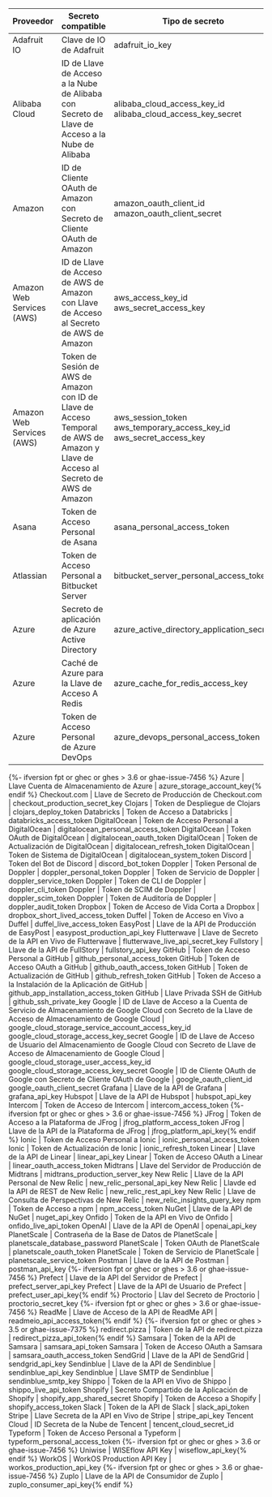 | Proveedor                 | Secreto compatible                                                                                                                 | Tipo de secreto                                                                       |
| ------------------------- | ---------------------------------------------------------------------------------------------------------------------------------- | ------------------------------------------------------------------------------------- |
| Adafruit IO               | Clave de IO de Adafruit                                                                                                            | adafruit_io_key                                                                     |
| Alibaba Cloud             | ID de Llave de Acceso a la Nube de Alibaba con Secreto de Llave de Acceso a la Nube de Alibaba                                     | alibaba_cloud_access_key_id </br>alibaba_cloud_access_key_secret              |
| Amazon                    | ID de Cliente OAuth de Amazon con Secreto de Cliente OAuth de Amazon                                                               | amazon_oauth_client_id </br>amazon_oauth_client_secret                            |
| Amazon Web Services (AWS) | ID de Llave de Acceso de AWS de Amazon con Llave de Acceso al Secreto de AWS de Amazon                                             | aws_access_key_id </br>aws_secret_access_key                                      |
| Amazon Web Services (AWS) | Token de Sesión de AWS de Amazon con ID de Llave de Acceso Temporal de AWS de Amazon y Llave de Acceso al Secreto de AWS de Amazon | aws_session_token </br>aws_temporary_access_key_id </br>aws_secret_access_key |
| Asana                     | Token de Acceso Personal de Asana                                                                                                  | asana_personal_access_token                                                         |
| Atlassian                 | Token de Acceso Personal a Bitbucket Server                                                                                        | bitbucket_server_personal_access_token                                            |
| Azure                     | Secreto de aplicación de Azure Active Directory                                                                                    | azure_active_directory_application_secret                                         |
| Azure                     | Caché de Azure para la Llave de Acceso A Redis                                                                                     | azure_cache_for_redis_access_key                                                  |
| Azure                     | Token de Acceso Personal de Azure DevOps                                                                                           | azure_devops_personal_access_token                                                |
{%- ifversion fpt or ghec or ghes > 3.6 or ghae-issue-7456 %}
Azure | Llave Cuenta de Almacenamiento de Azure | azure_storage_account_key{% endif %} Checkout.com | Llave de Secreto de Producción de Checkout.com | checkout_production_secret_key Clojars | Token de Despliegue de Clojars | clojars_deploy_token Databricks | Token de Acceso a Databricks | databricks_access_token DigitalOcean | Token de Acceso Personal a DigitalOcean | digitalocean_personal_access_token DigitalOcean | Token OAuth de DigitalOcean | digitalocean_oauth_token DigitalOcean | Token de Actualización de DigitalOcean | digitalocean_refresh_token DigitalOcean | Token de Sistema de DigitalOcean | digitalocean_system_token Discord | Token del Bot de Discord | discord_bot_token Doppler | Token Personal de Doppler | doppler_personal_token Doppler | Token de Servicio de Doppler | doppler_service_token Doppler | Token de CLI de Doppler | doppler_cli_token Doppler | Token de SCIM de Doppler | doppler_scim_token Doppler | Token de Auditoría de Doppler | doppler_audit_token Dropbox | Token de Acceso de Vida Corta a Dropbox | dropbox_short_lived_access_token Duffel | Token de Acceso en Vivo a Duffel | duffel_live_access_token EasyPost | Llave de la API de Producción de EasyPost | easypost_production_api_key Flutterwave | Llave de Secreto de la API en Vivo de Flutterwave | flutterwave_live_api_secret_key Fullstory | Llave de la API de FullStory | fullstory_api_key GitHub | Token de Acceso Personal a GitHub | github_personal_access_token GitHub | Token de Acceso OAuth a GitHub | github_oauth_access_token GitHub | Token de Actualización de GitHub | github_refresh_token GitHub | Token de Acceso a la Instalación de la Aplicación de GitHub | github_app_installation_access_token GitHub | Llave Privada SSH de GitHub | github_ssh_private_key Google | ID de Llave de Acceso a la Cuenta de Servicio de Almacenamiento de Google Cloud con Secreto de la Llave de Acceso de Almacenamiento de Google Cloud | google_cloud_storage_service_account_access_key_id </br>google_cloud_storage_access_key_secret Google | ID de Llave de Acceso de Usuario del Almacenamiento de Google Cloud con Secreto de Llave de Acceso de Almacenamiento de Google Cloud | google_cloud_storage_user_access_key_id </br>google_cloud_storage_access_key_secret Google | ID de Cliente OAuth de Google con Secreto de Cliente OAuth de Google | google_oauth_client_id </br>google_oauth_client_secret Grafana | Llave de la API de Grafana | grafana_api_key Hubspot | Llave de la API de Hubspot | hubspot_api_key Intercom | Token de Acceso de Intercom | intercom_access_token
{%- ifversion fpt or ghec or ghes > 3.6 or ghae-issue-7456 %}
JFrog | Token de Acceso a la Plataforma de JFrog | jfrog_platform_access_token JFrog | Llave de la API de la Plataforma de JFrog | jfrog_platform_api_key{% endif %} Ionic | Token de Acceso Personal a Ionic | ionic_personal_access_token Ionic | Token de Actualización de Ionic | ionic_refresh_token Linear | Llave de la API de Linear | linear_api_key Linear | Token de Acceso OAuth a Linear | linear_oauth_access_token Midtrans | Llave del Servidor de Producción de Midtrans | midtrans_production_server_key New Relic | Llave de la API Personal de New Relic | new_relic_personal_api_key New Relic | Llavde ed la API de REST de New Relic | new_relic_rest_api_key New Relic | Llave de Consulta de Perspectivas de New Relic | new_relic_insights_query_key npm | Token de Acceso a npm | npm_access_token NuGet | Llave de la API de NuGet | nuget_api_key Onfido | Token de la API en Vivo de Onfido | onfido_live_api_token OpenAI | Llave de la API de OpenAI | openai_api_key PlanetScale | Contraseña de la Base de Datos de PlanetScale | planetscale_database_password PlanetScale | Token OAuth de PlanetScale | planetscale_oauth_token PlanetScale | Token de Servicio de PlanetScale | planetscale_service_token Postman | Llave de la API de Postman | postman_api_key
{%- ifversion fpt or ghec or ghes > 3.6 or ghae-issue-7456 %}
Prefect | Llave de la API del Servidor de Prefect | prefect_server_api_key Prefect | Llave de la API de Usuario de Prefect | prefect_user_api_key{% endif %} Proctorio | Llav del Secreto de Proctorio | proctorio_secret_key
{%- ifversion fpt or ghec or ghes > 3.6 or ghae-issue-7456 %}
ReadMe | Llave de Acceso de la API de ReadMe API | readmeio_api_access_token{% endif %}
{%- ifversion fpt or ghec or ghes > 3.5 or ghae-issue-7375 %}
redirect.pizza | Token de la API de redirect.pizza | redirect_pizza_api_token{% endif %} Samsara | Token de la API de Samsara | samsara_api_token Samsara | Token de Acceso OAuth a Samsara | samsara_oauth_access_token SendGrid | Llave de la API de SendGrid | sendgrid_api_key Sendinblue | Llave de la API de Sendinblue | sendinblue_api_key Sendinblue | Llave SMTP de Sendinblue | sendinblue_smtp_key Shippo | Token de la API en Vivo de Shippo | shippo_live_api_token Shopify | Secreto Compartido de la Aplicación de Shopify | shopify_app_shared_secret Shopify | Token de Acceso a Shopify | shopify_access_token Slack | Token de la API de Slack | slack_api_token Stripe | Llave Secreta de la API en Vivo de Stripe | stripe_api_key Tencent Cloud | ID Secreta de la Nube de Tencent | tencent_cloud_secret_id Typeform | Token de Acceso Personal a Typeform | typeform_personal_access_token
{%- ifversion fpt or ghec or ghes > 3.6 or ghae-issue-7456 %}
Uniwise | WISEflow API Key | wiseflow_api_key{% endif %} WorkOS | WorkOS Production API Key | workos_production_api_key
{%- ifversion fpt or ghec or ghes > 3.6 or ghae-issue-7456 %}
Zuplo | Llave de la API de Consumidor de Zuplo | zuplo_consumer_api_key{% endif %}
